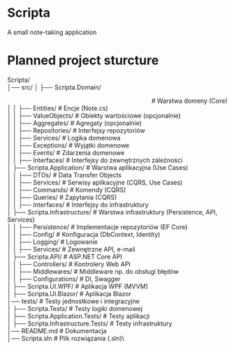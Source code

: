 # Scripta
A small note-taking application

# Planned project sturcture
Scripta/\
│── src/
│   ├── Scripta.Domain/         <div align="right"># Warstwa domeny (Core)</div>
│   │   ├── Entities/           # Encje (Note.cs)\
│   │   ├── ValueObjects/       # Obiekty wartościowe (opcjonalnie)\
│   │   ├── Aggregates/         # Agregaty (opcjonalnie)\
│   │   ├── Repositories/       # Interfejsy repozytoriów\
│   │   ├── Services/           # Logika domenowa\
│   │   ├── Exceptions/         # Wyjątki domenowe\
│   │   ├── Events/             # Zdarzenia domenowe\
│   │   ├── Interfaces/         # Interfejsy do zewnętrznych zależności\
│   ├── Scripta.Application/    # Warstwa aplikacyjna (Use Cases)\
│   │   ├── DTOs/               # Data Transfer Objects\
│   │   ├── Services/           # Serwisy aplikacyjne (CQRS, Use Cases)\
│   │   ├── Commands/           # Komendy (CQRS)\
│   │   ├── Queries/            # Zapytania (CQRS)\
│   │   ├── Interfaces/         # Interfejsy do infrastruktury\
│   ├── Scripta.Infrastructure/ # Warstwa infrastruktury (Persistence, API, Services)\
│   │   ├── Persistence/        # Implementacje repozytoriów (EF Core)\
│   │   ├── Config/             # Konfiguracja (DbContext, Identity)\
│   │   ├── Logging/            # Logowanie\
│   │   ├── Services/           # Zewnętrzne API, e-mail\
│   ├── Scripta.API/            # ASP.NET Core API\
│   │   ├── Controllers/        # Kontrolery Web API\
│   │   ├── Middlewares/        # Middleware np. do obsługi błędów\
│   │   ├── Configurations/     # DI, Swagger\
│   ├── Scripta.UI.WPF/         # Aplikacja WPF (MVVM)\
│   ├── Scripta.UI.Blazor/      # Aplikacja Blazor\
│── tests/                      # Testy jednostkowe i integracyjne\
│   ├── Scripta.Tests/          # Testy logiki domenowej\
│   ├── Scripta.Application.Tests/  # Testy aplikacji\
│   ├── Scripta.Infrastructure.Tests/ # Testy infrastruktury\
│── README.md                  # Dokumentacja\
│── Scripta.sln                # Plik rozwiązania (.sln)\


